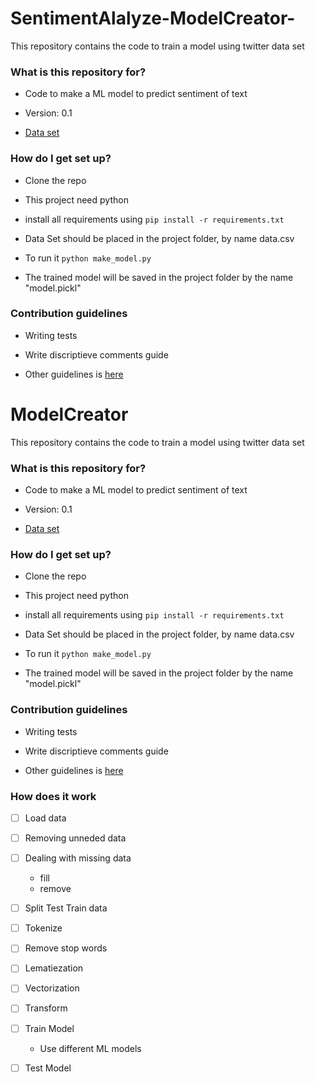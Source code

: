 # SentimentAlalyze-ModelCreator-

This repository contains the code to train a model using twitter data set 

### What is this repository for?


* Code to make a ML model to predict sentiment of text

* Version: 0.1

* [Data set](https://www.kaggle.com/nikhilparihar/twitter-sentiment-analysis)



### How do I get set up?


* Clone the repo

* This project need python

* install all requirements using ```pip install -r requirements.txt```

* Data Set should be placed in the project folder, by name data.csv

* To run it ```python make_model.py```

* The trained model will be saved in the project folder by the name "model.pickl"



### Contribution guidelines 


* Writing tests

* Write discriptieve comments guide 

* Other guidelines is [here](http://udacity.github.io/git-styleguide/)

# ModelCreator

This repository contains the code to train a model using twitter data set 

### What is this repository for?


* Code to make a ML model to predict sentiment of text

* Version: 0.1

* [Data set](https://www.kaggle.com/nikhilparihar/twitter-sentiment-analysis)



### How do I get set up?


* Clone the repo

* This project need python

* install all requirements using ```pip install -r requirements.txt```

* Data Set should be placed in the project folder, by name data.csv

* To run it ```python make_model.py```

* The trained model will be saved in the project folder by the name "model.pickl"



### Contribution guidelines 


* Writing tests

* Write discriptieve comments guide 

* Other guidelines is [here](http://udacity.github.io/git-styleguide/)



### How does it work 

- [ ] Load data
- [ ] Removing unneded data
- [ ] Dealing with missing data
    - fill
    - remove
- [ ] Split Test Train data
- [ ] Tokenize
- [ ] Remove stop words
- [ ] Lematiezation
- [ ] Vectorization
- [ ] Transform
- [ ] Train Model
    - Use different ML models
- [ ] Test Model

